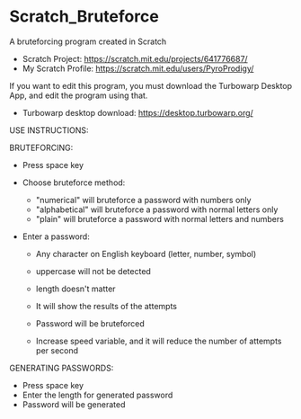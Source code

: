 # Scratch_Bruteforce
A bruteforcing program created in Scratch

- Scratch Project: https://scratch.mit.edu/projects/641776687/
- My Scratch Profile: https://scratch.mit.edu/users/PyroProdigy/

If you want to edit this program, you must download the Turbowarp Desktop App, and edit the program using that.
  - Turbowarp desktop download: https://desktop.turbowarp.org/


USE INSTRUCTIONS:

BRUTEFORCING:
- Press space key
- Choose bruteforce method:
  - "numerical" will bruteforce a password with numbers only
  - "alphabetical" will bruteforce a password with normal letters only
  - "plain" will bruteforce a password with normal letters and numbers

- Enter a  password:
  - Any character on English keyboard (letter, number, symbol)
  - uppercase will not be detected
  - length doesn't matter

  - It will show the results of the attempts
  - Password will be bruteforced
  - Increase speed variable, and it will reduce the 
  number of attempts per second

GENERATING PASSWORDS:
- Press space key
- Enter the length for generated password
- Password will be generated
